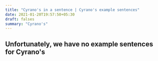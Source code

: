 ```yaml
---
title: "Cyrano's in a sentence | Cyrano's example sentences"
date: 2021-01-20T19:57:50+05:30
draft: falses
summary: "Cyrano's"
---
```

## Unfortunately, we have no example sentences for Cyrano's                 
